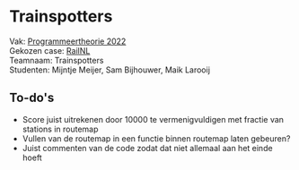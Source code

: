 # Trainspotters
Vak: [Programmeertheorie 2022](theorie.mprog.nl) <br>
Gekozen case: [RailNL](https://theorie.mprog.nl/cases/railnl) <br>
Teamnaam: Trainspotters <br>
Studenten: Mijntje Meijer, Sam Bijhouwer, Maik Larooij

## To-do's

- Score juist uitrekenen door 10000 te vermenigvuldigen met fractie van stations in routemap
- Vullen van de routemap in een functie binnen routemap laten gebeuren? 
- Juist commenten van de code zodat dat niet allemaal aan het einde hoeft